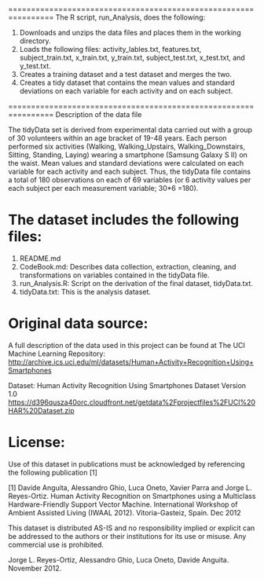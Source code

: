 ================================================================
The R script, run_Analysis, does the following:
1. Downloads and unzips the data files and places them in the working directory.
2. Loads the following files: activity_lables.txt, features.txt, subject_train.txt,
x_train.txt, y_train.txt, subject_test.txt, x_test.txt, and y_test.txt.
3. Creates a training dataset and a test dataset and merges the two.
4. Creates a tidy dataset that contains the mean values and standard deviations on each variable for each activity and on each subject.================================================================Description of the data fileThe tidyData set is derived from experimental data carried out with a group of 30 volunteers within an age bracket of 19-48 years.  Each person performed six activities (Walking, Walking_Upstairs, Walking_Downstairs, Sitting, Standing, Laying) wearing a smartphone (Samsung Galaxy S II) on the waist. Mean values and standard deviations were calculated on each variable for each activity and each subject. Thus, the tidyData file contains a total of 180 observations on each of 69 variables (or 6 activity values per each subject per each measurement variable; 30*6 =180). The dataset includes the following files:=========================================1. README.md2. CodeBook.md: Describes data collection, extraction, cleaning, and transformations   on variables contained in the tidyData file.3. run_Analysis.R: Script on the derivation of the final dataset, tidyData.txt.4. tidyData.txt: This is the analysis dataset.Original data source:===============================A full description of the data used in this project can be found at The UCI Machine Learning Repository: http://archive.ics.uci.edu/ml/datasets/Human+Activity+Recognition+Using+SmartphonesDataset: Human Activity Recognition Using Smartphones Dataset Version 1.0https://d396qusza40orc.cloudfront.net/getdata%2Fprojectfiles%2FUCI%20HAR%20Dataset.zipLicense:========Use of this dataset in publications must be acknowledged by referencing the following publication [1] [1] Davide Anguita, Alessandro Ghio, Luca Oneto, Xavier Parra and Jorge L. Reyes-Ortiz. Human Activity Recognition on Smartphones using a Multiclass Hardware-Friendly Support Vector Machine. International Workshop of Ambient Assisted Living (IWAAL 2012). Vitoria-Gasteiz, Spain. Dec 2012This dataset is distributed AS-IS and no responsibility implied or explicit can be addressed to the authors or their institutions for its use or misuse. Any commercial use is prohibited.Jorge L. Reyes-Ortiz, Alessandro Ghio, Luca Oneto, Davide Anguita. November 2012.